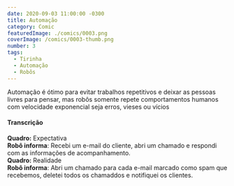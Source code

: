 ```yaml
---
date: 2020-09-03 11:00:00 -0300
title: Automação
category: Comic
featuredImage: ./comics/0003.png
coverImage: /comics/0003-thumb.png
number: 3
tags:
  - Tirinha
  - Automação
  - Robõs
---
```


Automação é ótimo para evitar trabalhos repetitivos e deixar as pessoas livres para pensar, mas robôs somente repete comportamentos humanos com velocidade exponencial seja erros, vieses ou vícios

#### Transcrição

**Quadro:** Expectativa  
**Robô informa**: Recebi um e-mail do cliente, abri um chamado e respondi com as informações de acompanhamento.  
**Quadro:** Realidade  
**Robô informa**: Abri um chamado para cada e-mail marcado como spam que recebemos, deletei todos os chamaddos e notifiquei os clientes.  
